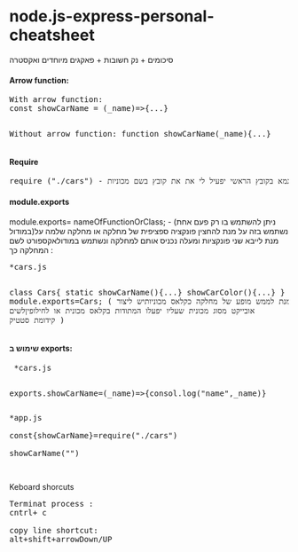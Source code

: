 # node.js-express-personal-cheatsheet
סיכומים + נק חשובות + פאקגים מיוחדים ואקסטרה

<h4> Arrow function: </h4> 
<pre>
With arrow function: 
const showCarName = (_name)=>{...}

Without arrow function: 
function showCarName(_name){...}
</pre>

<h4> Require </h4> 
<pre>require ("./cars") - לדוגמא פה הריקוואייר שנמצא לדוגמא בקובץ הראשי יפעיל לי את את קובץ בשם מכוניות
</pre>




<h4> module.exports</h4> 
module.exports= nameOfFunctionOrClass; - (ניתן להשתמש בו רק פעם אחת במודול)נשתמש בזה על מנת להחצין פונקציה ספציפית של מחלקה או מחלקה שלמה 
על מנת לייבא שני פונקציות ומעלה נכניס אותם למחלקה ונשתמש במודולאקספורט לשם המחלקה כך : 
<pre>
*cars.js

class Cars{
static showCarName(){...}
showCarColor(){...}
}
static module.exports=Cars;
(  על מנת לממש מופע של מחלקה כקלאס מכוניותיש ליצור אובייקט מסוג מכונית שעליו יפעלו המתודות בקלאס מכונית או לחילופיןלשים קידומת סטטיק )
</pre>

 <h4> שימוש ב exports: </h4>
 <pre>
 *cars.js

exports.showCarName=(_name)=>{consol.log("name",_name)}
</pre>

<pre>
*app.js

const{showCarName}=require("./cars")

showCarName("")
</pre>


<pre>

</pre>


Keboard shorcuts 
<pre>
Terminat process :
cntrl+ c

copy line shortcut:
alt+shift+arrowDown/UP
</pre>
